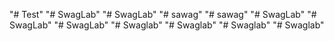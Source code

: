"# Test" 
"# SwagLab" 
"# SwagLab" 
"# sawag" 
"# sawag" 
"# SwagLab" 
"# SwagLab" 
"# SwagLab" 
"# Swaglab" 
"# Swaglab" 
"# Swaglab" 
"# Swaglab" 
